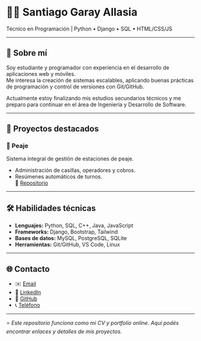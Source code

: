 # 👨‍💻 Santiago Garay Allasia

Técnico en Programación | Python • Django • SQL • HTML/CSS/JS

---

## 📄 Sobre mí
Soy estudiante y programador con experiencia en el desarrollo de aplicaciones web y móviles.  
Me interesa la creación de sistemas escalables, aplicando buenas prácticas de programación y control de versiones con Git/GitHub.  

Actualmente estoy finalizando mis estudios secundarios técnicos y me preparo para continuar en el área de Ingeniería y Desarrollo de Software.  

---

## 🚀 Proyectos destacados


### 🚗 Peaje
Sistema integral de gestión de estaciones de peaje.  
- Administración de casillas, operadores y cobros.  
- Resúmenes automáticos de turnos.  
🔗 [Repositorio](https://github.com/Villada-PG3/trabajo-practico-integrador-grupo-peaje)

---


## 🛠️ Habilidades técnicas
- **Lenguajes:** Python, SQL, C++, Java, JavaScript  
- **Frameworks:** Django, Bootstrap, Tailwind  
- **Bases de datos:** MySQL, PostgreSQL, SQLite  
- **Herramientas:** Git/GitHub, VS Code, Linux  

---

## 🌐 Contacto
- ✉️ [Email](mailto:sgallasia@gmial.com)  
- 💼 [LinkedIn](https://linkedin.com/in/santiago-garay-allasia-654866227)  
- 🐙 [GitHub](https://github.com/garaySantiago27)
- 📞 [Teléfono](tel:+5493518093210) 

---

⭐️ *Este repositorio funciona como mi CV y portfolio online. Aquí podés encontrar enlaces y detalles de mis proyectos.*
